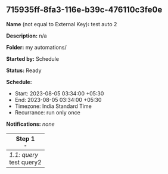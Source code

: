 ## 715935ff-8fa3-116e-b39c-476110c3fe0e

**Name** (not equal to External Key)**:** test auto 2

**Description:** n/a

**Folder:** my automations/

**Started by:** Schedule

**Status:** Ready

**Schedule:**

* Start: 2023-08-05 03:34:00 +05:30
* End: 2023-08-05 03:34:00 +05:30
* Timezone: India Standard Time
* Recurrance: run only once

**Notifications:** _none_


| Step 1<br>_<small>-</small>_ |
| --- |
| _1.1: query_<br>test query2 |
